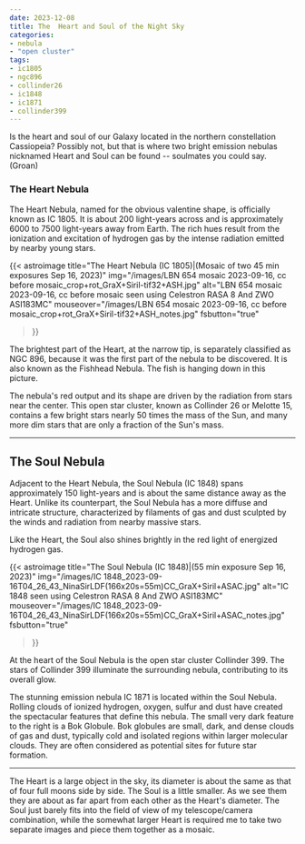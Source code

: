 ```yaml
---
date: 2023-12-08
title: The  Heart and Soul of the Night Sky
categories: 
- nebula 
- "open cluster"
tags: 
- ic1805 
- ngc896 
- collinder26 
- ic1848 
- ic1871 
- collinder399
---
```


Is the heart and soul of our Galaxy located in the northern constellation Cassiopeia? Possibly not, but that is where two bright emission nebulas nicknamed Heart and Soul can be found -- soulmates you could say. (Groan)

### The Heart Nebula
The Heart Nebula, named for the obvious valentine shape, is officially known as IC 1805.
It is about 200 light-years across and is approximately 6000 to 7500 light-years away from Earth.  The rich hues result from the ionization and excitation of hydrogen gas by the intense radiation emitted by nearby young stars.

{{< astroimage
    title="The Heart Nebula (IC 1805)|(Mosaic of two 45 min exposures Sep 16, 2023)"
    img="/images/LBN 654 mosaic 2023-09-16, cc before mosaic_crop+rot_GraX+Siril-tif32+ASH.jpg"
    alt="LBN 654 mosaic 2023-09-16, cc before mosaic seen using Celestron RASA 8 And ZWO ASI183MC"
    mouseover="/images/LBN 654 mosaic 2023-09-16, cc before mosaic_crop+rot_GraX+Siril-tif32+ASH_notes.jpg"
    fsbutton="true"
>}}


The brightest part of the Heart, at the narrow tip, is separately classified as NGC 896, because it was the first part of the nebula to be discovered. It is also known as the Fishhead Nebula. The fish is hanging down in this picture.

The nebula's red output and its shape are driven by the radiation from stars near the center. This open star cluster, known as Collinder 26 or Melotte 15, contains a few bright stars nearly 50 times the mass of the Sun, and many more dim stars that are only a fraction of the Sun's mass.

-------


## The Soul Nebula
Adjacent to the Heart Nebula, the Soul Nebula (IC 1848) spans approximately 150 light-years and is about the same distance away as the Heart. Unlike its counterpart, the Soul Nebula has a more diffuse and intricate structure, characterized by filaments of gas and dust sculpted by the winds and radiation from nearby massive stars.

Like the Heart, the Soul also shines brightly in the red light of energized hydrogen gas. 

{{< astroimage
    title="The Soul Nebula (IC 1848)|(55 min exposure Sep 16, 2023)"
    img="/images/IC 1848_2023-09-16T04_26_43_NinaSirLDF(166x20s=55m)CC_GraX+Siril+ASAC.jpg"
    alt="IC 1848 seen using Celestron RASA 8 And ZWO ASI183MC"
    mouseover="/images/IC 1848_2023-09-16T04_26_43_NinaSirLDF(166x20s=55m)CC_GraX+Siril+ASAC_notes.jpg"
    fsbutton="true"
>}}


At the heart of the Soul Nebula is the open star cluster Collinder 399. 
The stars of Collinder 399 illuminate the surrounding nebula, contributing to its overall glow. 

The stunning emission nebula IC 1871 is located within the Soul Nebula. Rolling clouds of ionized hydrogen, oxygen, sulfur and dust have created the spectacular features that define this nebula. The small very dark feature to the right is a Bok Globule. 
Bok globules are small, dark, and dense clouds of gas and dust, typically cold and isolated regions within larger molecular clouds. They are often considered as potential sites for future star formation.

---------
The Heart is a large object in the sky, its diameter is about the same as that of four full moons side by side.  The Soul is a little smaller. As we see them they are about as far apart from each other as the Heart's diameter.  The Soul just barely fits into the field of view of my telescope/camera combination, while the somewhat larger Heart is required me to take two separate images and piece them together as a mosaic.